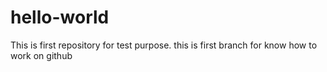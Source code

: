 # hello-world
This is first repository for test purpose.
this is first branch for know how to work on github

